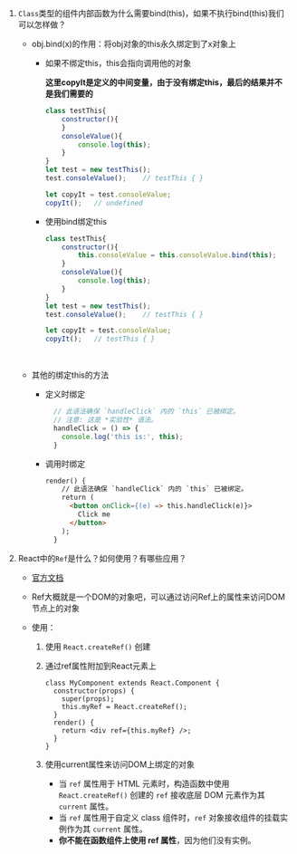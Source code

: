 1. `Class`类型的组件内部函数为什么需要bind(this)，如果不执行bind(this)我们可以怎样做？

   - obj.bind(x)的作用：将obj对象的this永久绑定到了x对象上

     - 如果不绑定this，this会指向调用他的对象

       **这里copyIt是定义的中间变量，由于没有绑定this，最后的结果并不是我们需要的**

       ```javascript
       class testThis{
           constructor(){
           }
           consoleValue(){
               console.log(this);
           }
       }
       let test = new testThis();
       test.consoleValue();    // testThis { }

       let copyIt = test.consoleValue;
       copyIt();   // undefined
       ```

     - 使用bind绑定this

       ```javascript
       class testThis{
           constructor(){
               this.consoleValue = this.consoleValue.bind(this);
           }
           consoleValue(){
               console.log(this);
           }
       }
       let test = new testThis();
       test.consoleValue();    // testThis { }

       let copyIt = test.consoleValue;
       copyIt();   // testThis { }
       ```

       ​

   - 其他的绑定this的方法

     - 定义时绑定

       ```javascript
         // 此语法确保 `handleClick` 内的 `this` 已被绑定。
         // 注意: 这是 *实验性* 语法。
         handleClick = () => {
           console.log('this is:', this);
         }
       ```

     - 调用时绑定

       ```html
       render() {
           // 此语法确保 `handleClick` 内的 `this` 已被绑定。
           return (
             <button onClick={(e) => this.handleClick(e)}>
               Click me
             </button>
           );
         }
       ```

2. React中的`Ref`是什么？如何使用？有哪些应用？

   - [官方文档](https://react-1251415695.cos-website.ap-chengdu.myqcloud.com/docs/refs-and-the-dom.html)

   - Ref大概就是一个DOM的对象吧，可以通过访问Ref上的属性来访问DOM节点上的对象

   - 使用：

     1. 使用 `React.createRef()` 创建

     2. 通过ref属性附加到React元素上

        ```react
        class MyComponent extends React.Component {
          constructor(props) {
            super(props);
            this.myRef = React.createRef();
          }
          render() {
            return <div ref={this.myRef} />;
          }
        }
        ```

     3. 使用current属性来访问DOM上绑定的对象

        - 当 `ref` 属性用于 HTML 元素时，构造函数中使用 `React.createRef()` 创建的 `ref` 接收底层 DOM 元素作为其 `current` 属性。
        - 当 `ref` 属性用于自定义 class 组件时，`ref` 对象接收组件的挂载实例作为其 `current` 属性。
        - **你不能在函数组件上使用 ref 属性**，因为他们没有实例。